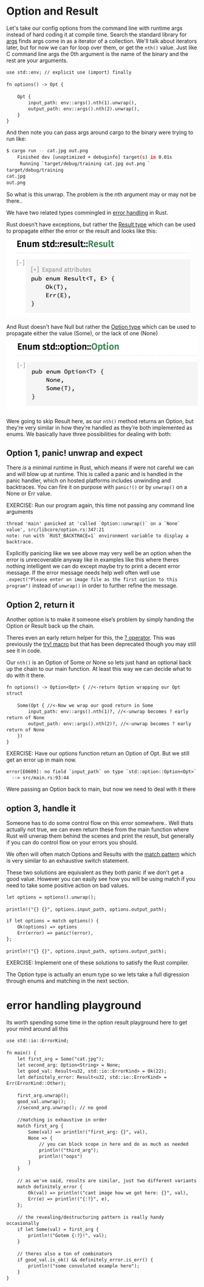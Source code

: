 # Option and Result


Let's take our config options from the command line with runtime args instead of hard coding it at compile time. Search the standard library for [args](https://doc.rust-lang.org/std/env/fn.args.html) finds args come in as a iterator of a collection. We'll talk about iterators later, but for now we can for loop over them, or get the `nth()` value. Just like C command line args the 0th argument is the name of the binary and the rest are your arguments. 
```rust,ignore,no_run
use std::env; // explicit use (import) finally

fn options() -> Opt {

    Opt {
        input_path: env::args().nth(1).unwrap(),
        output_path: env::args().nth(2).unwrap(),
    }
}
``` 

And then note you can pass args around cargo to the binary were trying to run like:
```bash
$ cargo run -- cat.jpg out.png
    Finished dev [unoptimized + debuginfo] target(s) in 0.01s
     Running `target/debug/training cat.jpg out.png `
target/debug/training
cat.jpg
out.png
```

So what is this unwrap. The problem is the nth argument may or may not be there.. 


We have two related types commingled in [error handling](https://doc.rust-lang.org/book/ch09-00-error-handling.html) in Rust. 


Rust doesn’t have exceptions, but rather the [Result type](https://doc.rust-lang.org/std/result/index.html) which can be used to propagate either the error or the result and looks like this:
![Result Type](./images/result.png)


And Rust doesn't have Null but rather the [Option type](https://doc.rust-lang.org/std/option/enum.Option.html) which can be used to propagate either the value (Some), or the lack of one (None)
![Option Type](./images/option.png)


Were going to skip Result here, as our `nth()` method returns an Option, but they’re very similar in how they’re handled as they’re both implemented as enums. We basically have three possibilities for dealing with both:


## Option 1, panic! unwrap and expect

There *is* a minimal runtime in Rust, which means if were not careful we can and will blow up at runtime. This is called a panic and is handled in the panic handler, which on hosted platforms includes unwinding and backtraces. You can fire it on purpose with `panic!()` or by `unwrap()` on a None or Err value. 

EXERCISE: Run our program again, this time not passing any command line arguments
```text
thread 'main' panicked at 'called `Option::unwrap()` on a `None` value', src/libcore/option.rs:347:21
note: run with `RUST_BACKTRACE=1` environment variable to display a backtrace.
```
Explicitly panicing like we see above may very well be an option when the error is unrecoverable anyway like in examples like this where theres nothing intelligent we can do except maybe try to print a decent error message. If the error message needs help well often well use `.expect("Please enter an image file as the first option to this program")` instead of `unwrap()` in order to further refine the message.


## Option 2, return it

Another option is to make it someone else’s problem by simply handing the Option or Result back up the chain. 

Theres even an early return helper for this, the [? operator](https://doc.rust-lang.org/book/ch09-02-recoverable-errors-with-result.html#a-shortcut-for-propagating-errors-the--operator). This was previously the [try! macro](https://doc.rust-lang.org/std/macro.try.html) but that has been deprecated though you may still see it in code.

Our `nth()` is an Option of Some or None so lets just hand an optional back up the chain to our main function. At least this way we can decide what to do with it there.
```rust,ignore,no_run
fn options() -> Option<Opt> { //<-return Option wrapping our Opt struct

    Some(Opt { //<-Now we wrap our good return in Some
        input_path: env::args().nth(1)?, //<-unwrap becomes ? early return of None
        output_path: env::args().nth(2)?, //<-unwrap becomes ? early return of None
    })
}
```
EXERCISE: Have our options function return an Option of Opt. But we still get an error up in main now.
```text
error[E0609]: no field `input_path` on type `std::option::Option<Opt>`
  --> src/main.rs:93:44
```

Were passing an Option back to main, but now we need to deal with it there

## option 3, handle it
Someone has to do some control flow on this error somewhere.. Well thats actually not true, we can even return these from the main function where Rust will unwrap them behind the scenes and print the result, but generally if you can do control flow on your errors you should. 

We often will often match Options and Results with the [match pattern](https://doc.rust-lang.org/rust-by-example/flow_control/match.html) which is very similar to an exhaustive switch statement.

These two solutions are equivalent as they both panic if we don't get a good value. However you can easily see how you will be using match if you need to take some positive action on bad values.
```rust,ignore,no_run
let options = options().unwrap();

println!("{} {}", options.input_path, options.output_path);
```

```rust,ignore,no_run
if let options = match options() {
    Ok(options) => options
    Err(error) => panic!(error),
};

println!("{} {}", options.input_path, options.output_path);
```

EXERCISE: Implement one of these solutions to satisfy the Rust compiler.

The Option type is actually an enum type so we lets take a full digression through enums and matching in the next section.

# error handling playground

Its worth spending some time in the option result playground here to get your mind around all this

```rust,editable
use std::io::ErrorKind;

fn main() {
    let first_arg = Some("cat.jpg");
    let second_arg: Option<String> = None;
    let good_val: Result<u32, std::io::ErrorKind> = Ok(22);
    let definitely_error: Result<u32, std::io::ErrorKind> = Err(ErrorKind::Other);

    first_arg.unwrap();
    good_val.unwrap();
    //second_arg.unwrap(); // no good

    //matching is exhaustive in order
    match first_arg {
        Some(val) => println!("first_arg: {}", val),
        None => {
            // you can block scope in here and do as much as needed
            println!("third_arg");
            println!("oops")
        }
    }

    // as we've said, results are similar, just two different variants
    match definitely_error {
        Ok(val) => println!("cant image how we got here: {}", val),
        Err(e) => println!("{:?}", e),
    };

    // the revealing/destructuring pattern is really handy occasionally
    if let Some(val) = first_arg {
        println!("Gotem {:?}!", val);
    }

    // theres also a ton of combinators
    if good_val.is_ok() && definitely_error.is_err() {
        println!("some convoluted example here");
    }
}
```